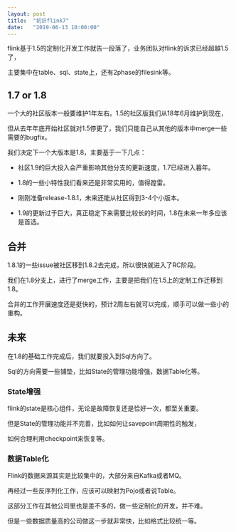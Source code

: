 ```yaml
---
layout: post
title:  "初识flink7"
date:   "2019-06-13 10:00:00"
---
```


flink基于1.5的定制化开发工作就告一段落了，业务团队对flink的诉求已经超越1.5了，

主要集中在table、sql、state上，还有2phase的filesink等。


## 1.7 or 1.8

一个大的社区版本一般要维护1年左右。1.5的社区版我们从18年6月维护到现在，

但从去年年底开始社区就对1.5停更了，我们只能自己从其他的版本中merge一些需要的bugfix。

我们决定下一个大版本是1.8，主要基于一下几点：

+ 社区1.9的巨大投入会严重影响其他分支的更新速度，1.7已经进入暮年。

+ 1.8的一些小特性我们看来还是非常实用的，值得蹚雷。

+ 刚刚准备release-1.8.1，未来还能从社区得到3-4个小版本。

+ 1.9的更新过于巨大，真正稳定下来需要比较长的时间，1.8在未来一年多应该是首选。


## 合并

1.8.1的一些issue被社区移到1.8.2去完成，所以很快就进入了RC阶段。

我们在1.8分支上，进行了merge工作，主要是把我们在1.5上的定制工作迁移到1.8。

合并的工作开展速度还是挺快的，预计2周左右就可以完成，顺手可以做一些小的重构。


## 未来

在1.8的基础工作完成后，我们就要投入到Sql方向了。

Sql的方向需要一些铺垫，比如State的管理功能增强，数据Table化等。


### State增强

flink的state是核心组件，无论是故障恢复还是恰好一次，都至关重要。

但是State的管理功能并不完善，比如如何让savepoint周期性的触发，

如何合理利用checkpoint来恢复等。


### 数据Table化

Flink的数据来源其实是比较集中的，大部分来自Kafka或者MQ。

再经过一些反序列化工作，应该可以映射为Pojo或者说Table。

这部分工作在其他公司里也是差不多的，做一些定制化的开发，并不难。

但是一些数据质量高的公司做这一步就非常快，比如格式比较统一等。
